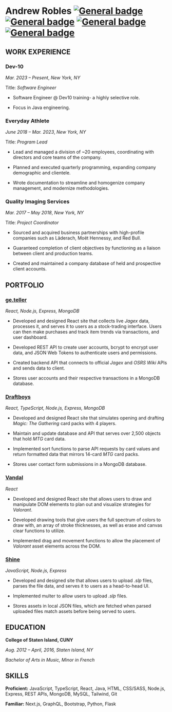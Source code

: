 # Andrew Robles <a href="https://andrewrobles.dev/" target="_blank">[![General badge](https://img.shields.io/badge/Portfolio-c5d8a4.svg)](https://andrewrobles.dev/)</a> <a href="mailto:AndrewJordanRobles@gmail.com" target="_blank">[![General badge](https://img.shields.io/badge/Gmail-red.svg)](mailto:AndrewJordanRobles@gmail.com)</a> <a href="https://www.linkedin.com/in/andrew-robles/" target="_blank">[![General badge](https://img.shields.io/badge/LinkedIn-blue.svg)](https://www.linkedin.com/in/andrew-robles/)</a> <a href="https://drive.google.com/file/d/1kApj1-F92NyJ348c_sUxDH2RR6OP03tk/view" target="_blank">[![General badge](https://img.shields.io/badge/Resume-blueviolet.svg)](https://drive.google.com/file/d/1oXhdC88SQxDjVRHTTTxZPovQuNmqq-ND/view?usp=sharing)</a>

## WORK EXPERIENCE

### Dev-10

_Mar. 2023 – Present_, _New York, NY_

Title: _Software Engineer_  

- Software Engineer @ Dev10 training- a highly selective role.

- Focus in Java engineering.

### Everyday Athlete

_June 2018 – Mar. 2023_, _New York, NY_

Title: _Program Lead_  

- Lead and managed a division of ~20 employees, coordinating with directors and core teams of the company.

- Planned and executed quarterly programming, expanding company demographic and clientele.

- Wrote documentation to streamline and homogenize company management, and modernize methodologies.

### Quality Imaging Services

_Mar. 2017 – May 2018_, _New York, NY_

Title: _Project Coordinator_

- Sourced and acquired business partnerships with high-profile companies such as Läderach, Moët Hennessy, and Red Bull.

- Guaranteed completion of client objectives by functioning as a liaison between client and production teams.

- Created and maintained a company database of held and prospective client accounts.

## PORTFOLIO

### [ge.teller](https://ge-teller.com)

_React, Node.js, Express, MongoDB_

- Developed and designed React site that collects live _Jagex_ data, processes it, and serves it to users as a stock-trading  interface. Users can then make purchases and track item trends via transactions, and user dashboard.

- Developed REST API to create user accounts, bcrypt to encrypt user data, and JSON Web Tokens to authenticate users and permissions.

- Created backend API that connects to official _Jagex_ and _OSRS Wiki_ APIs and sends data to client.

- Stores user accounts and their respective transactions in a MongoDB database.

### [Draftboys](https://www.draft-boys.com)

_React, TypeScript, Node.js, Express, MongoDB_

- Developed and designed React site that simulates opening and drafting _Magic: The Gathering_ card packs with 4 players.

- Maintain and update database and API that serves over 2,500 objects that hold _MTG_ card data.

- Implemented sort functions to parse API requests by card values and return formatted data that mirrors 14-card _MTG_ card packs.

- Stores user contact form submissions in a MongoDB database.

### [Vandal](https://www.vandal-draw.com)

_React_

- Developed and designed React site that allows users to draw and manipulate DOM elements to plan out and visualize strategies for _Valorant_.

- Developed drawing tools that give users the full spectrum of colors to draw with, an array of stroke thicknesses, as well as erase and canvas clear functions to utilize.

- Implemented drag and movement functions to allow the placement of _Valorant_ asset elements across the DOM.

### [Shine](https://www.shinessbm.com)

_JavaScript, Node.js, Express_

- Developed and designed site that allows users to upload _.slp_ files, parses the file data, and serves it to users as a head-to-head UI.

- Implemented multer to allow users to upload _.slp_ files.

- Stores assets in local JSON files, which are fetched when parsed uploaded files match assets before being served to users.

## EDUCATION

**College of Staten Island, CUNY** 

_Aug. 2012 – April, 2016, Staten Island, NY_

_Bachelor of Arts in Music, Minor in French_

## SKILLS
**Proficient:** JavaScript, TypeScript, React, Java, HTML, CSS/SASS, Node.js, Express, REST APIs, MongoDB, MySQL, Tailwind, Git

**Familiar:** Next.js, GraphQL, Bootstrap, Python, Flask
